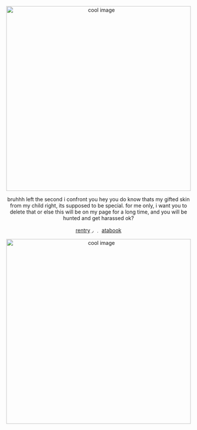<div align="center">

  <img src="https://files.catbox.moe/0ivv7k.png" alt="cool image" width="500"/>

bruhhh left the second i confront you hey you do know thats my gifted skin from my child right, its supposed to be special. for me only, i want you to delete that or else this will be on my page for a long time, and you will be hunted and get harassed ok?

   [rentry](https://rentry.co/SEUNG-HYUN-BRIDE)    ◞ ﹒  [atabook](https://constrz.atabook.org/)    

  <img src="https://files.catbox.moe/s3dk25.png" alt="cool image" width="500"/>

</div>
